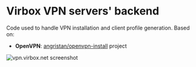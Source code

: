 # Virbox VPN servers' backend

Code used to handle VPN installation and client profile generation. Based on:

- **OpenVPN**: [angristan/openvpn-install](https://github.com/angristan/openvpn-install) project

![vpn.virbox.net screenshot](https://i.imgur.com/nH3fI2s.png)
